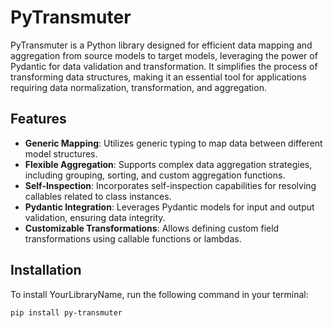 # PyTransmuter

PyTransmuter is a Python library designed for efficient data mapping and aggregation 
from source models to target models, leveraging the power of Pydantic for data validation
and transformation. It simplifies the process of transforming data structures, making it 
an essential tool for applications requiring data normalization, transformation, and aggregation.

## Features

- **Generic Mapping**: Utilizes generic typing to map data between different model structures.
- **Flexible Aggregation**: Supports complex data aggregation strategies, including grouping, 
sorting, and custom aggregation functions.
- **Self-Inspection**: Incorporates self-inspection capabilities for resolving callables related 
to class instances.
- **Pydantic Integration**: Leverages Pydantic models for input and output validation, ensuring 
data integrity.
- **Customizable Transformations**: Allows defining custom field transformations using callable 
functions or lambdas.

## Installation

To install YourLibraryName, run the following command in your terminal:

```bash
pip install py-transmuter
```
